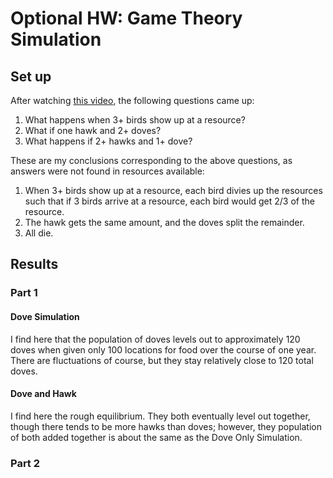 # Optional HW: Game Theory Simulation #
## Set up ##
After watching [this video](https://www.youtube.com/watch?v=YNMkADpvO4w), the following questions came up:
1. What happens when 3+ birds show up at a resource?
2. What if one hawk and 2+ doves?
3. What happens if 2+ hawks and 1+ dove?

These are my conclusions corresponding to the above questions, as answers were not found in resources available:
1. When 3+ birds show up at a resource, each bird divies up the resources such that if 3 birds arrive at a resource, each bird would get 2/3 of the resource.
2. The hawk gets the same amount, and the doves split the remainder.
3. All die.
## Results ##
### Part 1 ###
#### Dove Simulation ####
I find here that the population of doves levels out to approximately 120 doves when given only 100 locations for food over the course of one year. There are fluctuations of course, but they stay relatively close to 120 total doves.
#### Dove and Hawk ####
I find here the rough equilibrium. They both eventually level out together, though there tends to be more hawks than doves; however, they population of both added together is about the same as the Dove Only Simulation.

### Part 2 ###
